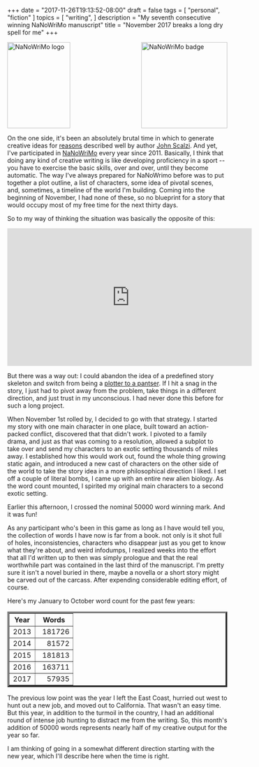 +++
date = "2017-11-26T19:13:52-08:00"
draft = false
tags = [
  "personal",
  "fiction"
]
topics = [
  "writing",
]
description = "My seventh consecutive winning NaNoWriMo manuscript"
title = "November 2017 breaks a long dry spell for me"
+++

<img src="/crest-05e1a637392425b4d5225780797e5a76.png" alt="NaNoWriMo logo" width=144 height=197 />
<img src="/NaNo-2017-Winner-Badge.png" alt="NaNoWriMo badge" width=197 height=197 align="right"/>

On the one side, it's been an absolutely brutal time in which to generate
creative ideas for
[reasons](https://whatever.scalzi.com/2017/10/02/2017-word-counts-and-writing-process/)
described well by author
[John Scalzi](https://whatever.scalzi.com/2017/10/04/a-brief-addendum-to-word-counts-and-writing-process/).
And yet, I've participated in [NaNoWriMo](https://nanowrimo.org/participants/4thace)
every year since 2011. Basically, I think that doing any kind of creative
writing is like developing proficiency in a sport -- you have to exercise the
basic skills, over and over, until they become automatic.
The way I've always prepared for NaNoWrimo before was to put together a plot
outline, a list of characters, some idea of pivotal scenes, and, sometimes, a
timeline of the world I'm building. Coming into the beginning of November, I had
none of these, so no blueprint for a story that would occupy most of my free time
for the next thirty days.

So to my way of thinking the situation was basically the opposite of this:

<iframe width="560" height="315" src="https://www.youtube.com/embed/zVf-rehP4b8" frameborder="0" allowfullscreen></iframe>

But there was a way out: I could abandon the idea of a predefined story skeleton
and switch from being a
[plotter to a pantser](https://www.janefriedman.com/panster-or-plotter/). If I
hit a snag in the story, I just had to pivot away from the problem, take things
in a different direction, and just trust in my unconscious. I had never done this
before for such a long project.

When November 1st rolled by, I decided to go with that strategy. I started my
story with one main character in one place, built toward an action-packed conflict,
discovered that that didn't work. I pivoted to a family drama, and just as that was
coming to a resolution, allowed a subplot to take over and send my characters
to an exotic setting thousands of miles away. I established how this would work
out, found the whole thing growing static again, and introduced a new cast of
characters on the other side of the world to take the story idea in a more
philosophical direction I liked. I set off a couple of literal bombs, I came up
with an entire new alien biology. As the word count mounted, I spirited my original
main characters to a second exotic setting.

Earlier this afternoon, I crossed the nominal 50000 word winning mark. And it
was fun!

As any participant who's been in this game as long as I have would tell you, the
collection of words I have now is far from a book. not only is it shot full of
holes, inconsistencies, characters who disappear just as you get to know what
they're about, and weird infodumps, I realized weeks into the effort that all I'd
written up to then was simply prologue and that the real worthwhile part was
contained in the last third of the manuscript. I'm pretty sure it isn't a novel
buried in there, maybe a novella or a short story might be carved out of the
carcass. After expending considerable editing effort, of course.

Here's my January to October word count for the past few years:
<table summary="Wordcount" border="4px" width="250px">
<tr><th>Year</th><th padding="0.5em" width="60%" >Words</th></tr>
<tr align="right" padding="0.5em"><td>2013</td><td>181726</td></tr>
<tr align="right"><td>2014</td><td>81572</td></tr>
<tr align="right"><td>2015</td><td>181813</td></tr>
<tr align="right"><td>2016</td><td>163711</td></tr>
<tr align="right"><td>2017</td><td>57935</td></tr>
</table>

The previous low point was the year I left the East Coast, hurried out west to hunt
out a new job, and moved out to California. That wasn't an easy time. But this
year, in addition to the turmoil in the country, I had an additional round of
intense job hunting to distract me from the writing. So, this month's addition
of 50000 words represents nearly half of my creative output for the year so far.

I am thinking of going in a somewhat different direction starting with the new
year, which I'll describe here when the time is right.
